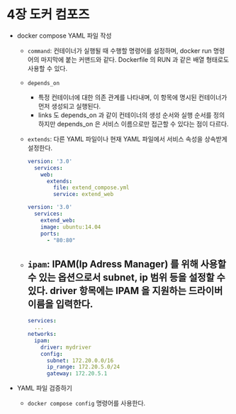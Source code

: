 # 4장 도커 컴포즈

- docker compose YAML 파일 작성
    - `command`: 컨테이너가 실행될 때 수행할 명령어를 설정하며, docker run 명령어의 마지막에 붙는 커맨드와 같다. Dockerfile 의 RUN 과 같은 배열 형태로도 사용할 수 있다.
    - `depends_on`
        - 특정 컨테이너에 대한 의존 관계를 나타내며, 이 항목에 명시된 컨테이너가 먼저 생성되고 실행된다.
        - links 도 depends_on 과 같이 컨테이너의 생성 순서와 실행 순서를 정의하지만 depends_on 은 서비스 이름으로만 접근할 수 있다는 점이 다르다.
    - `extends`: 다른 YAML 파일이나 현재 YAML 파일에서 서비스 속성을 상속받게 설정한다.

        ```yaml
        version: '3.0'
          services:
            web:
              extends:
                file: extend_compose.yml
                service: extend_web
        ```

        ```yaml
        version: '3.0'
          services:
            extend_web:
            image: ubuntu:14.04
            ports:
              - "80:80"
        ```

    - `ipam`: IPAM(Ip Adress Manager) 를 위해 사용할 수 있는 옵션으로서 subnet, ip 범위 등을 설정할 수 있다. driver 항목에는 IPAM 을 지원하는 드라이버 이름을 입력한다.
      - 

        ```yaml
        services:
          ...
        networks:
          ipam:
            driver: mydriver
            config:
              subnet: 172.20.0.0/16
              ip_range: 172.20.5.0/24
              gateway: 172.20.5.1 
        ```

- YAML 파일 검증하기
    - `docker compose config` 명령어를 사용한다.
